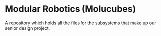 # Modular Robotics (Molucubes)
A repository which holds all the files for the subsystems that make up our senior design project.

